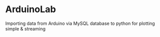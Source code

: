 # ArduinoLab
Importing data from Arduino via MySQL database to python for plotting simple &amp; streaming
